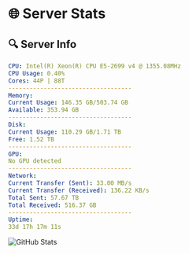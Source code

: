 # 🌐 Server Stats
## 🔍 Server Info
```yaml
CPU: Intel(R) Xeon(R) CPU E5-2699 v4 @ 1355.08MHz
CPU Usage: 0.40%
Cores: 44P | 88T
-----------------------------------
Memory:
Current Usage: 146.35 GB/503.74 GB
Available: 353.94 GB
-----------------------------------
Disk:
Current Usage: 110.29 GB/1.71 TB
Free: 1.52 TB
-----------------------------------
GPU:
No GPU detected
-----------------------------------
Network:
Current Transfer (Sent): 33.00 MB/s
Current Transfer (Received): 136.22 KB/s
Total Sent: 57.67 TB
Total Received: 516.37 GB
-----------------------------------
Uptime:
33d 17h 17m 11s
```
![GitHub Stats](https://img.shields.io/badge/Updated-2025-04-10_14:40:00-blue)